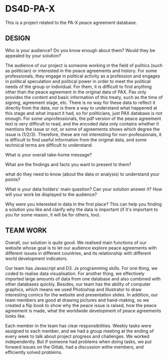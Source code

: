# DS4D-PA-X
This is a project related to the PA-X peace agreement database.

## DESIGN
Who is your audience? Do you know enough about them? Would they be appealed by your solution?

The audience of our project is someone working in the field of politics (such as politician) or interested in the peace agreements and history. 
For some professionals, they engage in political activity as a profession and engages in political speculation and political power in order to meet the political needs of the group or individual. For them, it is difficult to find anything other than the peace agreement in the original data of PAX. Pax only provides the content and basic information of this treaty, such as the time of signing, agreement stage, etc. There is no way for these data to reflect it directly from the data, nor is there a way to understand what happened at this stage and what impact it had, so for politicians, just PAX database is not enough.
For some unprofessionals, the pdf version of the peace agreement text is very difficult to read, and the encoded data only contains whether it mentions the issue or not, or some of agreements shows which degree the issue is (1/2/3). Therefore, these are not interesting for non-professionals, it is difficult to find useful information from the original data, and some technical terms are difficult to understand.



What is your overall take-home message?

What are the findings and facts you want to present to them?

what do they need to know (about the data or analysis) to understand your points?

What is your data holders' main question? Can your solution answer it?
How will your work be displayed to the audience?

Why were you interested in data in the first place? This can help you finding a solution you like and clarify why the data is important (if it's important to you for some reason, it will be for others, too).

## TEAM WORK
Overall, our solution is quite good. We realised main functions of our website whose goal is to let our audience explore peace agreements with different issues in different countries, and its relationship with different world development indicators. 

Our team has Javascript and D3. Js programming skills. For one thing, we coded to realise data visualisation. For another thing, we effectively imported large amounts of data from one database and also combined with other databases quickly.  Besides, our team has the ability of computer graphics, which means we used Photoshop and Illustrator to draw interesting comics for the website and presentation slides. In addition, our team members are good at drawing pictures and hand-making, so we created a flip book to show why the peace issue is raised, how the peace agreement is made, what the worldwide development of peace agreements looks like.

Each member in the team has clear responsibilities. Weekly tasks were assigned to each member, and we had a group meeting at the ending of every week to talk about project progress and challenges. We worked independently. But if someone had problems when doing tasks, we put forward issues on the Gitlab, had a discussion withe members, and efficiently solved problems.
